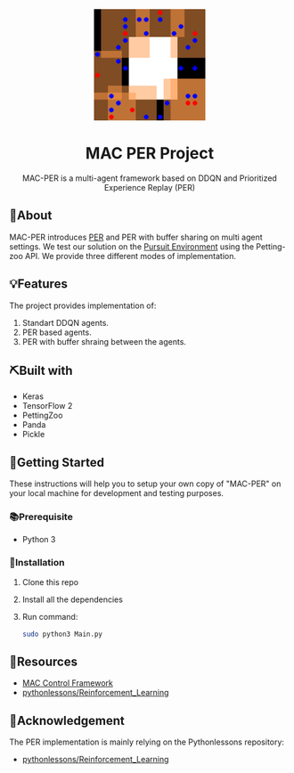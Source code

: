 
	
	

<div align="center">
<img width=200px height=200px src="images/sisl_pursuit.gif" alt="Project logo">
</div>
<h1 align="center">MAC PER Project</h1>



<div align="center">
MAC-PER is a multi-agent framework based on DDQN and Prioritized Experience Replay (PER)

</div>



	
	
	
## 🧐About

MAC-PER introduces [PER](https://arxiv.org/abs/1511.05952) and PER with buffer sharing on multi agent settings. We test our solution on the [Pursuit Environment](https://www.pettingzoo.ml/sisl/pursuit) using the Petting-zoo API. We provide three different modes of implementation. 

## 💡Features

The project provides implementation of:
1. Standart DDQN agents.
2. PER based agents.
3. PER with buffer shraing between the agents.

## ⛏️Built with

-   Keras
-   TensorFlow 2
-   PettingZoo
-   Panda
-   Pickle

## 🏁Getting Started

These instructions will help you to setup your own copy of "MAC-PER" on your local machine for development and testing purposes.

### 📚Prerequisite

-   Python 3


### 🧰Installation

1. Clone this repo

2. Install all the dependencies

3. Run command:    
    ```bash
    sudo python3 Main.py
    ```

## 🧬Resources

<!-- Add links to all the resources you followed or referred to -->

-   [MAC Control Framework](https://github.com/sarah-keren/MAC)
-   [pythonlessons/Reinforcement_Learning](https://github.com/pythonlessons/Reinforcement_Learning/tree/master/05_CartPole-reinforcement-learning_PER_D3QN)

## 🎉Acknowledgement
The PER implementation is mainly relying on the Pythonlessons repository:
-   [pythonlessons/Reinforcement_Learning](https://github.com/pythonlessons/Reinforcement_Learning/tree/master/05_CartPole-reinforcement-learning_PER_D3QN)

